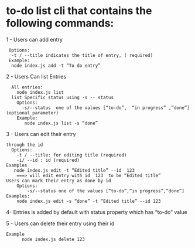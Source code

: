 # to-do list cli that contains the following commands: 

1 - Users can add entry

     Options:
      -t / --title indicates the title of entry, ( required) 
     Example:
      node index.js add -t “To do entry”  


2 - Users Can list Entries

      All entries:
        node index.js list
      list Specific status using -s -- status
        Options: 
          -s/--status  one of the values [“to-do”,  “in progress” ,”done”] (optional parameter)
        Example: 
           node index.js list -s “done” 


3 - Users can edit their entry 

    through the id
	  Options: 
	    -t / --title: for editing title (required)
	    -i/ --id : id (required)
    Examples
       node index.js edit -t “Edited title” --id  123 
        ===> will edit entry with id  123  to be “Edited title”
    Users can mark their entry as done by id 
		Options: 
		    -s/--status one of the values [“to-do”,”in progress”,”done”]
    Examples: 
        node index.js edit -s “done” -t “Edited title” --id 123 
       
       
4- Entries is added by default with status property which has “to-do” value

5 - Users can delete their entry using their id

    Example
		  node index.js delete 123 

